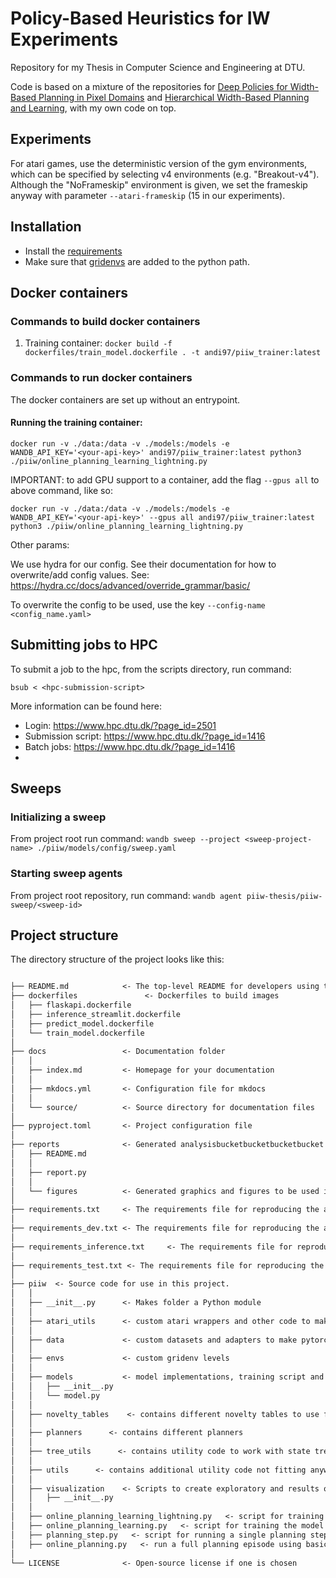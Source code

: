 # Policy-Based Heuristics for IW Experiments
Repository for my Thesis in Computer Science and Engineering at DTU.

Code is based on a mixture of the repositories for [Deep Policies for Width-Based Planning in Pixel Domains](https://arxiv.org/abs/1904.07091) and [Hierarchical Width-Based Planning and Learning](https://arxiv.org/abs/2101.06177), with my own code on top.

## Experiments
For atari games, use the deterministic version of the gym environments, which can be specified by selecting v4 environments (e.g. "Breakout-v4"). Although the "NoFrameskip" environment is given, we set the frameskip anyway with parameter ```--atari-frameskip``` (15 in our experiments).

## Installation
* Install the [requirements](requirements.txt)
* Make sure that [gridenvs](https://github.com/aig-upf/gridenvs) are added to the python path.

## Docker containers

### Commands to build docker containers
1. Training container: `docker build -f dockerfiles/train_model.dockerfile . -t andi97/piiw_trainer:latest`

### Commands to run docker containers
The docker containers are set up without an entrypoint. 

#### Running the training container:
`docker run -v ./data:/data -v ./models:/models -e WANDB_API_KEY='<your-api-key>' andi97/piiw_trainer:latest python3 ./piiw/online_planning_learning_lightning.py`

IMPORTANT: to add GPU support to a container, add the flag `--gpus all` to above command, like so:

`docker run -v ./data:/data -v ./models:/models -e WANDB_API_KEY='<your-api-key>' --gpus all andi97/piiw_trainer:latest python3 ./piiw/online_planning_learning_lightning.py`

Other params:

We use hydra for our config. See their documentation for how to overwrite/add config values.
See: https://hydra.cc/docs/advanced/override_grammar/basic/

To overwrite the config to be used, use the key `--config-name <config_name.yaml>`

## Submitting jobs to HPC

To submit a job to the hpc, from the scripts directory, run command:

`bsub < <hpc-submission-script>`

More information can be found here:
* Login: <https://www.hpc.dtu.dk/?page_id=2501>
* Submission script: <https://www.hpc.dtu.dk/?page_id=1416>
* Batch jobs: <https://www.hpc.dtu.dk/?page_id=1416>
* 

## Sweeps

### Initializing a sweep
From project root run command: 
`wandb sweep --project <sweep-project-name> ./piiw/models/config/sweep.yaml`

### Starting sweep agents
From project root repository, run command:
`wandb agent piiw-thesis/piiw-sweep/<sweep-id>`


## Project structure

The directory structure of the project looks like this:

```txt

├── README.md            <- The top-level README for developers using this project.
├── dockerfiles               <- Dockerfiles to build images
│   ├── flaskapi.dockerfile
│   ├── inference_streamlit.dockerfile
│   ├── predict_model.dockerfile
│   └── train_model.dockerfile
│  
├── docs                 <- Documentation folder
│   │
│   ├── index.md         <- Homepage for your documentation
│   │
│   ├── mkdocs.yml       <- Configuration file for mkdocs
│   │
│   └── source/          <- Source directory for documentation files
│
├── pyproject.toml       <- Project configuration file
│
├── reports              <- Generated analysisbucketbucketbucketbucket as HTML, PDF, LaTeX, etc.
│   ├── README.md
│   │
│   ├── report.py
│   │
│   └── figures          <- Generated graphics and figures to be used in reporting
│
├── requirements.txt     <- The requirements file for reproducing the analysis environment
│
├── requirements_dev.txt <- The requirements file for reproducing the analysis environment
│
├── requirements_inference.txt     <- The requirements file for reproducing the analysis environment
│
├── requirements_test.txt <- The requirements file for reproducing the analysis environment
│
├── piiw  <- Source code for use in this project.
│   │
│   ├── __init__.py      <- Makes folder a Python module   
│   │
│   ├── atari_utils      <- custom atari wrappers and other code to make atari envs work with the code
│   │
│   ├── data             <- custom datasets and adapters to make pytorch lightning work with the experience replay dataset
│   │
│   ├── envs             <- custom gridenv levels
│   │
│   ├── models           <- model implementations, training script and prediction script
│   │   ├── __init__.py
│   │   └── model.py
│   │
│   ├── novelty_tables    <- contains different novelty tables to use for width-based planners
│   │
│   ├── planners      <- contains different planners
│   │
│   ├── tree_utils      <- contains utility code to work with state trees
│   │
│   ├── utils      <- contains additional utility code not fitting anywhere else
│   │
│   ├── visualization    <- Scripts to create exploratory and results oriented visualizations
│   │   ├── __init__.py
│   │
│   ├── online_planning_learning_lightning.py   <- script for training the model using pytorch lightning
│   ├── online_planning_learning.py   <- script for training the model using vanilla pytorch, does not support all features
│   ├── planning_step.py   <- script for running a single planning step using basic features and the solver, using a uniform policy to sample actions
│   ├── online_planning.py   <- run a full planning episode using basic features and the solver, using a uniform policy to sample actions
│
└── LICENSE              <- Open-source license if one is chosen
```
